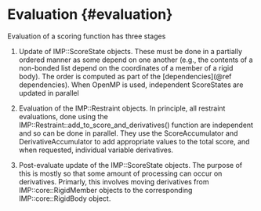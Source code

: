 Evaluation {#evaluation}
==========

Evaluation of a scoring function has three stages

1. Update of IMP::ScoreState objects. These must be done in a partially ordered manner as some depend on one another (e.g., the contents of a non-bonded list depend on the coordinates of a member of a rigid body). The order is computed as part of the [dependencies](@ref dependencies). When OpenMP is used, independent ScoreStates are updated in parallel

1. Evaluation of the IMP::Restraint objects. In principle, all restraint evaluations, done using the IMP::Restraint::add_to_score_and_derivatives() function are independent and so can be done in parallel. They use the ScoreAccumulator and DerivativeAccumulator to add appropriate values to the total score, and when requested, individual variable derivatives.

1. Post-evaluate update of the IMP::ScoreState objects. The purpose of this is mostly so that some amount of processing can occur on derivatives. Primarly, this involves moving derivatives from IMP::core::RigidMember objects to the corresponding IMP::core::RigidBody object.
